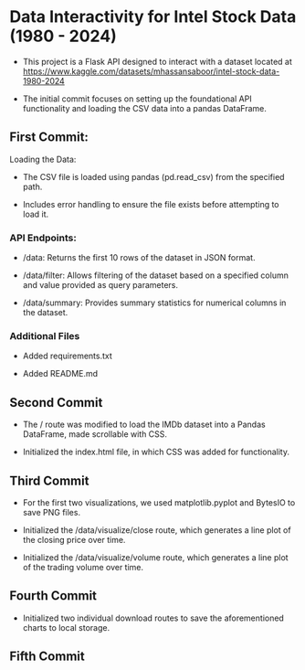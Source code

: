 # Data Interactivity for Intel Stock Data (1980 - 2024)

- This project is a Flask API designed to interact with a dataset located at https://www.kaggle.com/datasets/mhassansaboor/intel-stock-data-1980-2024

- The initial commit focuses on setting up the foundational API functionality and loading the CSV data into a pandas DataFrame.

## First Commit:

Loading the Data:

- The CSV file is loaded using pandas (pd.read_csv) from the specified path.

- Includes error handling to ensure the file exists before attempting to load it.

### API Endpoints:

- /data: Returns the first 10 rows of the dataset in JSON format.

- /data/filter: Allows filtering of the dataset based on a specified column and value provided as query parameters.

- /data/summary: Provides summary statistics for numerical columns in the dataset.

### Additional Files

- Added requirements.txt

- Added README.md

## Second Commit

- The / route was modified to load the IMDb dataset into a Pandas DataFrame, made scrollable with CSS.

- Initialized the index.html file, in which CSS was added for functionality.

## Third Commit

- For the first two visualizations, we used matplotlib.pyplot and BytesIO to save PNG files.

- Initialized the /data/visualize/close route, which generates a line plot of the closing price over time.

- Initialized the /data/visualize/volume route, which generates a line plot of the trading volume over time.

## Fourth Commit

- Initialized two individual download routes to save the aforementioned charts to local storage.

## Fifth Commit
